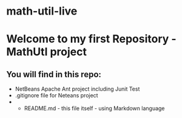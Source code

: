 # math-util-live
# Welcome to my first Repository - MathUtl project
## You will find in this repo:
* NetBeans Apache Ant project including Junit Test
*  .gitignore file for Neteans project
*  * README.md - this file itself - using Markdown language
